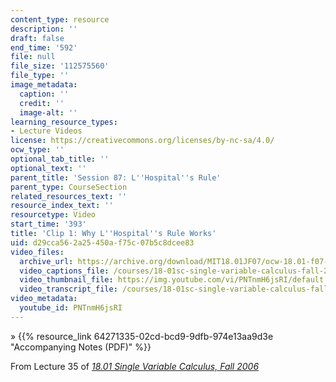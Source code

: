 ```yaml
---
content_type: resource
description: ''
draft: false
end_time: '592'
file: null
file_size: '112575560'
file_type: ''
image_metadata:
  caption: ''
  credit: ''
  image-alt: ''
learning_resource_types:
- Lecture Videos
license: https://creativecommons.org/licenses/by-nc-sa/4.0/
ocw_type: ''
optional_tab_title: ''
optional_text: ''
parent_title: 'Session 87: L''Hospital''s Rule'
parent_type: CourseSection
related_resources_text: ''
resource_index_text: ''
resourcetype: Video
start_time: '393'
title: 'Clip 1: Why L''Hospital''s Rule Works'
uid: d29cca56-2a25-450a-f75c-07b5c8dcee83
video_files:
  archive_url: https://archive.org/download/MIT18.01JF07/ocw-18.01-f07-lec35_300k.mp4
  video_captions_file: /courses/18-01sc-single-variable-calculus-fall-2010/62725b79ec3f5bf69f4271a5881f4e6f_PNTnmH6jsRI.vtt
  video_thumbnail_file: https://img.youtube.com/vi/PNTnmH6jsRI/default.jpg
  video_transcript_file: /courses/18-01sc-single-variable-calculus-fall-2010/308406c82dfab0301cf127873b91259f_PNTnmH6jsRI.pdf
video_metadata:
  youtube_id: PNTnmH6jsRI
---
```

» {{% resource_link 64271335-02cd-bcd9-9dfb-974e13aa9d3e "Accompanying Notes (PDF)" %}}

From Lecture 35 of [_18.01 Single Variable Calculus, Fall 2006_](/courses/18-01-single-variable-calculus-fall-2006/video_galleries/video-lectures)